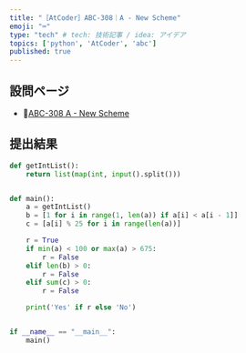 ```yaml
---
title: "［AtCoder］ABC-308｜A - New Scheme"
emoji: "⌨️"
type: "tech" # tech: 技術記事 / idea: アイデア
topics: ['python', 'AtCoder', 'abc']
published: true
---
```


## 設問ページ

- 🔗[ABC-308 A - New Scheme](https://atcoder.jp/contests/abc308/tasks/abc308_a)

## 提出結果

```python
def getIntList():
    return list(map(int, input().split()))


def main():
    a = getIntList()
    b = [1 for i in range(1, len(a)) if a[i] < a[i - 1]]
    c = [a[i] % 25 for i in range(len(a))]

    r = True
    if min(a) < 100 or max(a) > 675:
        r = False
    elif len(b) > 0:
        r = False
    elif sum(c) > 0:
        r = False

    print('Yes' if r else 'No')


if __name__ == "__main__":
    main()
```
